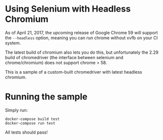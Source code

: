 # Using Selenium with Headless Chromium 

As of April 21, 2017, the upcoming release of Google Chrome 59 will support the
`--headless` option, meaning you can run chrome without xvfb on your CI system.

The latest build of chromium also lets you do this, but unfortunately the 2.29
build of chromedriver (the interface between selenium and chrome/chromium) does
not support chrome > 58.

This is a sample of a custom-built chromedriver with latest headless chromium.


# Running the sample

Simply run:

```
docker-compose build test
docker-compose run test
```

All tests should pass!
